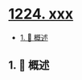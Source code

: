 # [1224. xxx](https://github.com/Tdahuyou/TNotes.leetcode/tree/main/notes/1224.%20xxx)

<!-- region:toc -->

- [1. 📝 概述](#1--概述)

<!-- endregion:toc -->

## 1. 📝 概述

